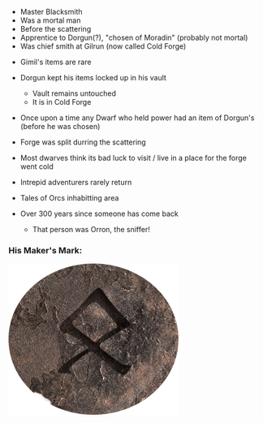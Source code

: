 
* Master Blacksmith
* Was a mortal man
* Before the scattering
* Apprentice to Dorgun(?), "chosen of Moradin" (probably not mortal)
* Was chief smith at Gilrun (now called Cold Forge)

- Gimil's items are rare

- Dorgun kept his items locked up in his vault
    - Vault remains untouched
    - It is in Cold Forge
- Once upon a time any Dwarf who held power had an item of Dorgun's (before he was chosen)
- Forge was split durring the scattering
- Most dwarves think its bad luck to visit / live in a place for the forge went cold
- Intrepid adventurers rarely return
- Tales of Orcs inhabitting area
- Over 300 years since someone has come back
    - That person was Orron, the sniffer!



### His Maker's Mark:
![Maker's Mark](../../../images/Gimil_Mark.png)